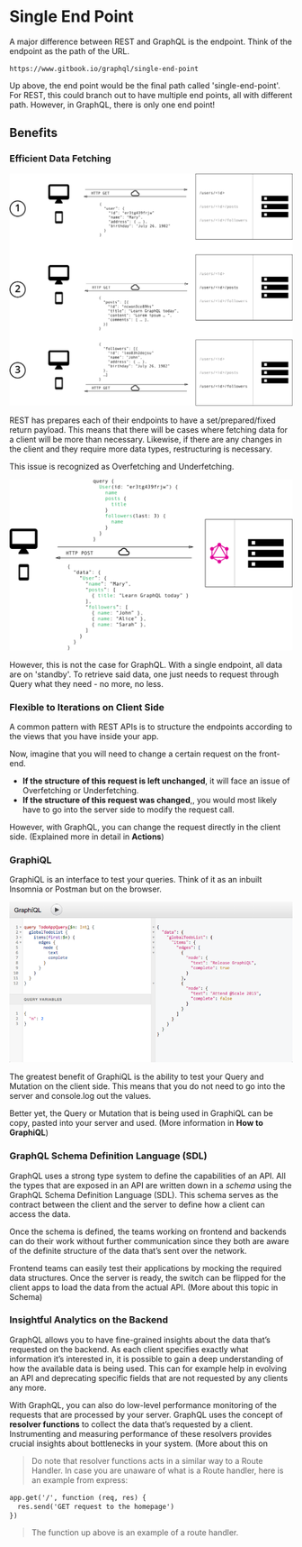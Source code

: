 # Single End Point

A major difference between REST and GraphQL is the endpoint. Think of the endpoint as the path of the URL.

```text
https://www.gitbook.io/graphql/single-end-point
```

Up above, the end point would be the final path called 'single-end-point'. For REST, this could branch out to have multiple end points, all with different path. However, in GraphQL, there is only one end point!

## Benefits

### Efficient Data Fetching

![](../.gitbook/assets/viwd5i5.png)

REST has prepares each of their endpoints to have a set/prepared/fixed return payload. This means that there will be cases where fetching data for a client will be more than necessary. Likewise, if there are any changes in the client and they require more data types, restructuring is necessary.

This issue is recognized as Overfetching and Underfetching.

![](../.gitbook/assets/uy50ghz.png)

However, this is not the case for GraphQL. With a single endpoint, all data are on 'standby'. To retrieve said data, one just needs to request through Query what they need - no more, no less.

### Flexible to Iterations on Client Side

A common pattern with REST APIs is to structure the endpoints according to the views that you have inside your app. 

Now, imagine that you will need to change a certain request on the front-end. 

* **If the structure of this request is left unchanged**, it will face an issue of Overfetching or Underfetching. 
* **If the structure of this request was changed**,, you would most likely have to go into the server side to modify the request call. 

However, with GraphQL, you can change the request directly in the client side. \(Explained more in detail in **Actions**\)

### GraphiQL

GraphiQL is an interface to test your queries. Think of it as an inbuilt Insomnia or Postman but on the browser.

![GraphiQL testing a query](../.gitbook/assets/graphiql.png)

The greatest benefit of GraphiQL is the ability to test your Query and Mutation on the client side. This means that you do not need to go into the server and console.log out the values.

Better yet, the Query or Mutation that is being used in GraphiQL can be copy, pasted into your server and used. \(More information in **How to GraphiQL**\)

### GraphQL Schema Definition Language \(SDL\)

GraphQL uses a strong type system to define the capabilities of an API. All the types that are exposed in an API are written down in a _schema_ using the GraphQL Schema Definition Language \(SDL\). This schema serves as the contract between the client and the server to define how a client can access the data.

Once the schema is defined, the teams working on frontend and backends can do their work without further communication since they both are aware of the definite structure of the data that’s sent over the network.

Frontend teams can easily test their applications by mocking the required data structures. Once the server is ready, the switch can be flipped for the client apps to load the data from the actual API. \(More about this topic in Schema\)



### Insightful Analytics on the Backend

GraphQL allows you to have fine-grained insights about the data that’s requested on the backend. As each client specifies exactly what information it’s interested in, it is possible to gain a deep understanding of how the available data is being used. This can for example help in evolving an API and deprecating specific fields that are not requested by any clients any more.

With GraphQL, you can also do low-level performance monitoring of the requests that are processed by your server. GraphQL uses the concept of **resolver functions** to collect the data that’s requested by a client. Instrumenting and measuring performance of these resolvers provides crucial insights about bottlenecks in your system. \(More about this on

> Do note that resolver functions acts in a similar way to a Route Handler. In case you are unaware of what is a Route handler, here is an example from express:

```text
app.get('/', function (req, res) {
  res.send('GET request to the homepage')
})
```

> The function up above is an example of a route handler.




